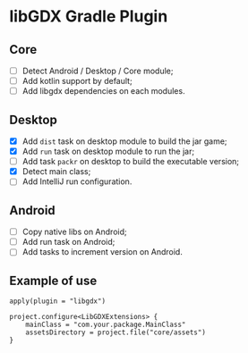 # libGDX Gradle Plugin


## Core
- [ ] Detect Android / Desktop / Core module;
- [ ] Add kotlin support by default;
- [ ] Add libgdx dependencies on each modules.

## Desktop
- [x] Add `dist` task on desktop module to build the jar game;
- [x] Add `run` task on desktop module to run the jar;
- [ ] Add task `packr` on desktop to build the executable version;
- [x] Detect main class;
- [ ] Add IntelliJ run configuration.

## Android
- [ ] Copy native libs on Android;
- [ ] Add run task on Android;
- [ ] Add tasks to increment version on Android.

## Example of use

```
apply(plugin = "libgdx")

project.configure<LibGDXExtensions> {
    mainClass = "com.your.package.MainClass"
    assetsDirectory = project.file("core/assets")
}
```
